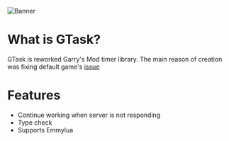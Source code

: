 ![Banner](https://i.imgur.com/rHZnCBw.png)

# What is GTask?

GTask is reworked Garry's Mod timer library.
The main reason of creation was fixing default game's [issue](https://github.com/Facepunch/garrysmod-issues/issues/3569)

# Features

- Continue working when server is not responding
- Type check
- Supports Emmylua
